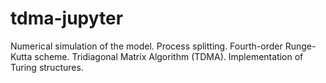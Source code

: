 # tdma-jupyter
Numerical simulation of the model. Process splitting. Fourth-order Runge-Kutta scheme. Tridiagonal Matrix Algorithm (TDMA). Implementation of Turing structures.
